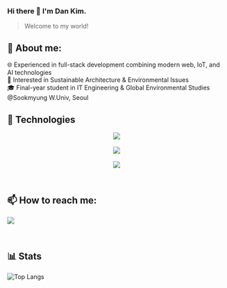 ### Hi there 👋 I'm Dan Kim.
> Welcome to my world!


## 🚀 About me:
🌐 Experienced in full-stack development combining modern web, IoT, and AI technologies<br>
🌿 Interested in Sustainable Architecture & Environmental Issues<br>
🎓 Final-year student in IT Engineering & Global Environmental Studies @Sookmyung W.Univ, Seoul<br>

## 🔧 Technologies

<p align="center">
  <img src="https://skillicons.dev/icons?i=python,java,typescript,dart,kotlin" />
  <br><br>
  <img src="https://skillicons.dev/icons?i=spring,react,flutter,mysql,aws,githubactions,arduino" />
  <br><br>
  <img src="https://skillicons.dev/icons?i=idea,pycharm,vscode,ai" />
</p>

<br>


## 📫 How to reach me:

<a href="mailto:dankim.developer@gmail.com"><img src="https://img.shields.io/badge/Gmail-D14836?style=for-the-badge&logo=gmail&logoColor=white&style=flat-square&link=mailto:dankim.developer@gmail.com"/></a> 

<br>

## 📊 Stats
![Top Langs](https://github-readme-stats.vercel.app/api/top-langs/?username=dankim-dev&layout=compact&theme=tokyonight&hide=jupyter%20notebook,c%2B%2B,cmake,html)



